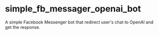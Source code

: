 # simple_fb_messager_openai_bot
A simple Facebook Messenger bot that redirect user's chat to OpenAI and get the response.
